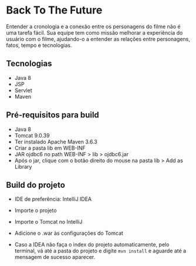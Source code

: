 # Back To The Future
Entender a cronologia e a conexão entre os personagens do filme não é uma tarefa fácil. Sua
equipe tem como missão melhorar a experiência do usuário com o filme, ajudando-o a entender as
relações entre personagens, fatos, tempo e tecnologias.

## Tecnologias
- Java 8
- JSP
- Servlet
- Maven

## Pré-requisitos para build
* Java 8
* Tomcat 9.0.39
* Ter instalado Apache Maven 3.6.3
* Criar a pasta lib em WEB-INF
* JAR ojdbc6 no path WEB-INF > lib > ojdbc6.jar
* Após o jar, clique com o botão direito do mouse na pasta lib > Add as Library


## Build do projeto
* IDE de preferência: IntelliJ IDEA
* Importe o projeto
* Importe o Tomcat no IntelliJ
* Adicione o .war às configurações do Tomcat

* Caso a IDEA não faça o index do projeto automaticamente, pelo terminal, vá até a
pasta do projeto e digite ```mvn install``` e aguarde até a mensagem de sucesso aparecer.




